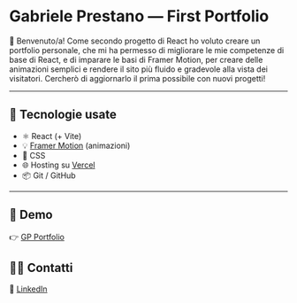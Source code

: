 # Gabriele Prestano — First Portfolio

👋 Benvenuto/a!
Come secondo progetto di React ho voluto creare un portfolio personale, che mi ha permesso di migliorare le mie competenze di base di React, e di imparare le basi di Framer Motion, per creare delle animazioni semplici e rendere il sito più fluido e gradevole alla vista dei visitatori. Cercherò di aggiornarlo il prima possibile con nuovi progetti!

---

## 🚀 Tecnologie usate

- ⚛️ React (+ Vite)
- 💡 [Framer Motion](https://motion.dev/) (animazioni)
- 🔵 CSS
- 🌐 Hosting su [Vercel](https://vercel.com/)
- 📦 Git / GitHub

---

## 📱 Demo

👉 [GP Portfolio](https://gp-portfolio-kappa.vercel.app/)

## ✍🏻 Contatti

💼 [LinkedIn](http://linkedin.com/in/gabriele-prestano-70a346357)

